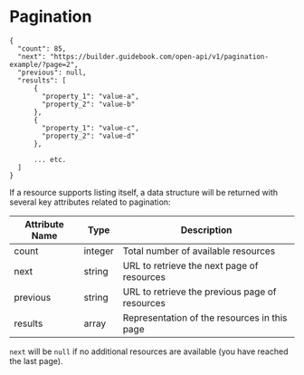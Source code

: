 # Pagination


```
{
  "count": 85,
  "next": "https://builder.guidebook.com/open-api/v1/pagination-example/?page=2",
  "previous": null,
  "results": [
      {
        "property_1": "value-a",
        "property_2": "value-b"
      },
      {
        "property_1": "value-c",
        "property_2": "value-d"
      },

      ... etc.
  ]
}
```


If a resource supports listing itself, a data structure will be returned with several key attributes related to pagination:

Attribute Name  | Type      | Description
---------       | --------  | -------
count           | integer   | Total number of available resources
next            | string    | URL to retrieve the next page of resources
previous        | string    | URL to retrieve the previous page of resources
results         | array     | Representation of the resources in this page

`next` will be `null` if no additional resources are available (you have reached the last page).

